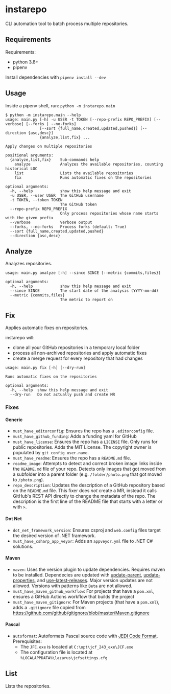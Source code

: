 # instarepo

CLI automation tool to batch process multiple repositories.

## Requirements

Requirements:

- python 3.8+
- pipenv

Install dependencies with `pipenv install --dev`

## Usage

Inside a pipenv shell, run: `python -m instarepo.main`

```
$ python -m instarepo.main --help
usage: main.py [-h] -u USER -t TOKEN [--repo-prefix REPO_PREFIX] [--verbose] [--forks | --no-forks]
               [--sort {full_name,created,updated,pushed}] [--direction {asc,desc}]
               {analyze,list,fix} ...

Apply changes on multiple repositories

positional arguments:
  {analyze,list,fix}    Sub-commands help
    analyze             Analyzes the available repositories, counting historical LOC
    list                Lists the available repositories
    fix                 Runs automatic fixes on the repositories

optional arguments:
  -h, --help            show this help message and exit
  -u USER, --user USER  The GitHub username
  -t TOKEN, --token TOKEN
                        The GitHub token
  --repo-prefix REPO_PREFIX
                        Only process repositories whose name starts with the given prefix
  --verbose             Verbose output
  --forks, --no-forks   Process forks (default: True)
  --sort {full_name,created,updated,pushed}
  --direction {asc,desc}
```

## Analyze

Analyzes repositories.

```
usage: main.py analyze [-h] --since SINCE [--metric {commits,files}]

optional arguments:
  -h, --help            show this help message and exit
  --since SINCE         The start date of the analysis (YYYY-mm-dd)
  --metric {commits,files}
                        The metric to report on
```

## Fix

Applies automatic fixes on repositories.

instarepo will:

- clone all your GitHub repositories in a temporary local folder
- process all non-archived repositories and apply automatic fixes
- create a merge request for every repository that had changes

```
usage: main.py fix [-h] [--dry-run]

Runs automatic fixes on the repositories

optional arguments:
  -h, --help  show this help message and exit
  --dry-run   Do not actually push and create MR
```

### Fixes

#### Generic

- `must_have_editorconfig`: Ensures the repo has a `.editorconfig` file.
- `must_have_github_funding`: Adds a funding yaml for GitHub
- `must_have_license`: Ensures the repo has a `LICENSE` file.
  Only runs for public repositories.
  Adds the MIT License. The copyright owner is populated by
  `git config user.name`.
- `must_have_readme`: Ensures the repo has a `README.md` file.
- `readme_image`: Attempts to detect and correct broken image links
  inside the `README.md` file of your repo. Detects only images that
  got moved from a subfolder into a parent folder (e.g. `/folder/photo.png`
  that got moved to `/photo.png`).
- `repo_description`: Updates the description of a GitHub repository
  based on the `README.md` file. This fixer does _not_ create a MR,
  instead it calls GitHub's REST API directly to change the metadata
  of the repo. The description is the first line of the README file
  that starts with a letter or with `>`.

#### Dot Net

- `dot_net_framework_version`: Ensures csproj and `web.config` files
  target the desired version of .NET framework.
- `must_have_csharp_app_veyor`: Adds an `appveyor.yml` file to .NET C# solutions.

#### Maven

- `maven`: Uses the version plugin to update dependencies.
  Requires maven to be installed. Dependecies are updated with
  [update-parent](https://www.mojohaus.org/versions-maven-plugin/update-parent-mojo.html),
  [update-properties](https://www.mojohaus.org/versions-maven-plugin/update-properties-mojo.html),
  and [use-latest-releases](https://www.mojohaus.org/versions-maven-plugin/use-latest-releases-mojo.html).
  Major version updates are not allowed. Versions with patterns like `Beta` are not allowed.
- `must_have_maven_github_workflow`: For projects that have a `pom.xml`, ensures a GitHub Actions workflow
  that builds the project
- `must_have_maven_gitignore`: For Maven projects (that have a `pom.xml`), adds
  a `.gitignore` file copied from https://github.com/github/gitignore/blob/master/Maven.gitignore

#### Pascal

- `autoformat`: Autoformats Pascal source code with [JEDI Code Format](http://jedicodeformat.sourceforge.net/).
  Prerequisites:
  - The `JFC.exe` is located at `C:\opt\jcf_243_exe\JCF.exe`
  - The configuration file is located at `%LOCALAPPDATA%\lazarus\jcfsettings.cfg`

## List

Lists the repositories.
